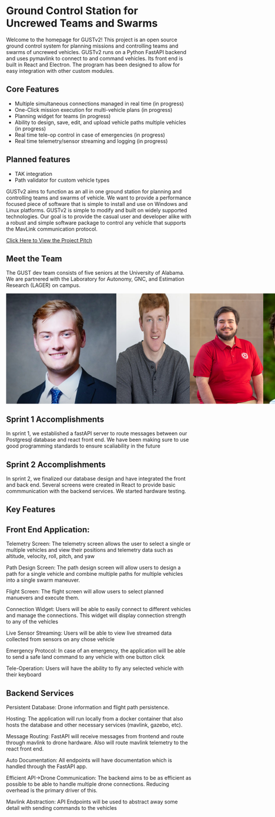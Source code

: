 # Ground Control Station for Uncrewed Teams and Swarms

Welcome to the homepage for GUSTv2! This project is an open source ground control system for planning missions and controlling teams and swarms of uncrewed vehicles. GUSTv2 runs on a Python FastAPI backend and uses pymavlink to connect to and command vehicles. Its front end is built in React and Electron. The program has been designed to allow for easy integration with other custom modules. 

 
  
## Core Features
 - Multiple simultaneous connections managed in real time (in progress)
 - One-Click mission execution for multi-vehicle plans (in progress)
 - Planning widget for teams (in progress)
 - Ability to design, save, edit, and upload vehicle paths multiple vehicles (in progress)
 - Real time tele-op control in case of emergencies (in progress)
 - Real time telemetry/sensor streaming and logging (in progress)
 
 ## Planned features
  - TAK integration
  - Path validator for custom vehicle types 
 

GUSTv2 aims to function as an all in one ground station for planning and controlling teams and swarms of vehicle. We want to provide a performance focused piece of software that is simple to install and use on Windows and Linux platforms. GUSTv2 is simple to modify and built on widely supported technologies. Our goal is to provide the casual user and developer alike with a robust and simple software package to control any vehicle that supports the MavLink communication protocol.

[Click Here to View the Project Pitch](presentations/GUST%20Capstone%20Pitch.pdf)

## Meet the Team
The GUST dev team consists of five seniors at the University of Alabama. We are partnered with the Laboratory for Autonomy, GNC, and Estimation Research (LAGER) on campus.

<div style="display: flex; justify-content: space-around;">
  <img src="images/nick.jpg" width="300" height="300" alt="Team Headshot">
  <img src="images/jcob_Senior_Pic.jpg" width="200" height="300" alt="Team Headshot">
  <img src="images/ricardo.jpeg" width="200" height="300" alt="Team Headshot"> 
  <img src="images/james.jpg" width="200" height="300" alt="Team Headshot">
  <img src="images/cameron.jpg" width="200" height="300" alt= "Team Headshot">
</div>

## Sprint 1 Accomplishments

In sprint 1, we established a fastAPI server to route messages between our Postgresql database and react front end. We have been making sure to use good programming standards to ensure scaliability in the future

## Sprint 2 Accomplishments

In sprint 2, we finalized our database design and have integrated the front and back end. Several screens were created in React to provide basic commmunication with the backend services. We started hardware testing.

## Key Features

## Front End Application: 

Telemetry Screen: The telemetry screen allows the user to select a single or multiple vehicles and view their positions and telemetry data such as altitude, velocity, roll, pitch, and yaw 

Path Design Screen: The path design screen will allow users to design a path for a single vehicle and combine multiple paths for multiple vehicles into a single swarm maneuver. 

Flight Screen: The flight screen will allow users to select planned manuevers and execute them. 

Connection Widget: Users will be able to easily connect to different vehicles and manage the connections. This widget will display connection strength to any of the vehicles 

Live Sensor Streaming: Users will be able to view live streamed data collected from sensors on any chose vehicle 

Emergency Protocol: In case of an emergency, the application will be able to send a safe land command to any vehicle with one button click 

Tele-Operation: Users will have the ability to fly any selected vehicle with their keyboard  

 

## Backend Services 

Persistent Database: Drone information and flight path persistence. 

Hosting: The application will run locally from a docker container that also hosts the database and other necessary services (mavlink, gazebo, etc).  

Message Routing: FastAPI will receive messages from frontend and route through mavlink to drone hardware. Also will route mavlink telemetry to the react front end. 

Auto Documentation: All endpoints will have documentation which is handled through the FastAPI app. 

Efficient API->Drone Communication: The backend aims to be as efficient as possible to be able to handle multiple drone connections. Reducing overhead is the primary driver of this. 

Mavlink Abstraction: API Endpoints will be used to abstract away some detail with sending commands to the vehicles 
 

